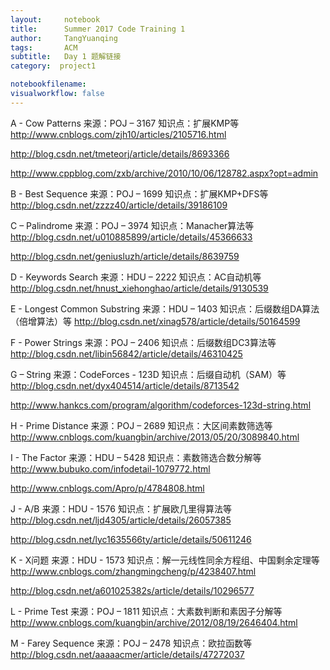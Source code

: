 ```yaml
---
layout:     notebook
title:      Summer 2017 Code Training 1
author:     TangYuanqing
tags: 		ACM
subtitle:   Day 1 题解链接
category:  project1

notebookfilename:
visualworkflow: false
---
```



A - Cow Patterns
来源：POJ – 3167
知识点：扩展KMP等
http://www.cnblogs.com/zjh10/articles/2105716.html

http://blog.csdn.net/tmeteorj/article/details/8693366

http://www.cppblog.com/zxb/archive/2010/10/06/128782.aspx?opt=admin


B - Best Sequence
来源：POJ – 1699
知识点：扩展KMP+DFS等
http://blog.csdn.net/zzzz40/article/details/39186109


C – Palindrome
来源：POJ – 3974
知识点：Manacher算法等
http://blog.csdn.net/u010885899/article/details/45366633

http://blog.csdn.net/geniusluzh/article/details/8639759


D - Keywords Search
来源：HDU – 2222
知识点：AC自动机等
http://blog.csdn.net/hnust_xiehonghao/article/details/9130539


E - Longest Common Substring
来源：HDU – 1403
知识点：后缀数组DA算法（倍增算法）等
http://blog.csdn.net/xinag578/article/details/50164599


F - Power Strings
来源：POJ – 2406
知识点：后缀数组DC3算法等
http://blog.csdn.net/libin56842/article/details/46310425


G – String
来源：CodeForces - 123D
知识点：后缀自动机（SAM）等
http://blog.csdn.net/dyx404514/article/details/8713542

http://www.hankcs.com/program/algorithm/codeforces-123d-string.html


H - Prime Distance
来源：POJ – 2689
知识点：大区间素数筛选等
http://www.cnblogs.com/kuangbin/archive/2013/05/20/3089840.html


I - The Factor
来源：HDU – 5428
知识点：素数筛选合数分解等
http://www.bubuko.com/infodetail-1079772.html

http://www.cnblogs.com/Apro/p/4784808.html


J - A/B
来源：HDU - 1576
知识点：扩展欧几里得算法等
http://blog.csdn.net/ljd4305/article/details/26057385

http://blog.csdn.net/lyc1635566ty/article/details/50611246


K - X问题
来源：HDU - 1573
知识点：解一元线性同余方程组、中国剩余定理等
http://www.cnblogs.com/zhangmingcheng/p/4238407.html

http://blog.csdn.net/a601025382s/article/details/10296577


L - Prime Test
来源：POJ – 1811
知识点：大素数判断和素因子分解等
http://www.cnblogs.com/kuangbin/archive/2012/08/19/2646404.html


M - Farey Sequence
来源：POJ – 2478
知识点：欧拉函数等
http://blog.csdn.net/aaaaacmer/article/details/47272037
